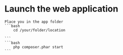 

# Launch the web application

    Place you in the app folder
    ```bash
        cd /your/folder/location
        
    ```
    ```bash
        php composer.phar start
    ```